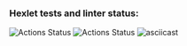 ### Hexlet tests and linter status:
![Actions Status](https://github.com/RomanKhal/java-project-71/actions/workflows/hexlet-check.yml/badge.svg)
![Actions Status](https://github.com/RomanKhal/java-project-71/actions/workflows/main.yml/badge.svg)
![asciicast](https://asciinema.org/a/K9LNUiZCWlrKuQkULQcF5Xtun.svg)
